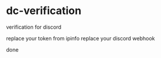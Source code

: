 # dc-verification
verification for discord

replace your token from ipinfo
replace your discord webhook

done
